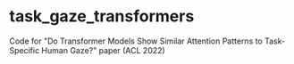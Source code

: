 # task_gaze_transformers
Code for "Do Transformer Models Show Similar Attention Patterns to Task-Specific Human Gaze?" paper (ACL 2022)
